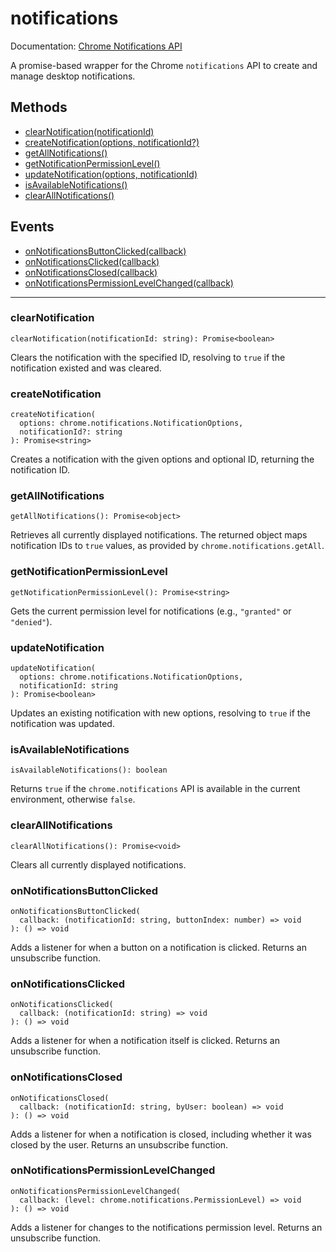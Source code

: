 # notifications

Documentation: [Chrome Notifications API](https://developer.chrome.com/docs/extensions/reference/notifications)

A promise-based wrapper for the Chrome `notifications` API to create and manage desktop notifications.

## Methods

- [clearNotification(notificationId)](#clearNotification)
- [createNotification(options, notificationId?)](#createNotification)
- [getAllNotifications()](#getAllNotifications)
- [getNotificationPermissionLevel()](#getNotificationPermissionLevel)
- [updateNotification(options, notificationId)](#updateNotification)
- [isAvailableNotifications()](#isAvailableNotifications)
- [clearAllNotifications()](#clearAllNotifications)

## Events

- [onNotificationsButtonClicked(callback)](#onNotificationsButtonClicked)
- [onNotificationsClicked(callback)](#onNotificationsClicked)
- [onNotificationsClosed(callback)](#onNotificationsClosed)
- [onNotificationsPermissionLevelChanged(callback)](#onNotificationsPermissionLevelChanged)

---

<a name="clearNotification"></a>

### clearNotification

```
clearNotification(notificationId: string): Promise<boolean>
```

Clears the notification with the specified ID, resolving to `true` if the notification existed and was cleared.

<a name="createNotification"></a>

### createNotification

```
createNotification(
  options: chrome.notifications.NotificationOptions,
  notificationId?: string
): Promise<string>
```

Creates a notification with the given options and optional ID, returning the notification ID.

<a name="getAllNotifications"></a>

### getAllNotifications

```
getAllNotifications(): Promise<object>
```

Retrieves all currently displayed notifications. The returned object maps notification IDs to `true` values, as provided by `chrome.notifications.getAll`.

<a name="getNotificationPermissionLevel"></a>

### getNotificationPermissionLevel

```
getNotificationPermissionLevel(): Promise<string>
```

Gets the current permission level for notifications (e.g., `"granted"` or `"denied"`).

<a name="updateNotification"></a>

### updateNotification

```
updateNotification(
  options: chrome.notifications.NotificationOptions,
  notificationId: string
): Promise<boolean>
```

Updates an existing notification with new options, resolving to `true` if the notification was updated.

<a name="isAvailableNotifications"></a>

### isAvailableNotifications

```
isAvailableNotifications(): boolean
```

Returns `true` if the `chrome.notifications` API is available in the current environment, otherwise `false`.

<a name="clearAllNotifications"></a>

### clearAllNotifications

```
clearAllNotifications(): Promise<void>
```

Clears all currently displayed notifications.

<a name="onNotificationsButtonClicked"></a>

### onNotificationsButtonClicked

```
onNotificationsButtonClicked(
  callback: (notificationId: string, buttonIndex: number) => void
): () => void
```

Adds a listener for when a button on a notification is clicked. Returns an unsubscribe function.

<a name="onNotificationsClicked"></a>

### onNotificationsClicked

```
onNotificationsClicked(
  callback: (notificationId: string) => void
): () => void
```

Adds a listener for when a notification itself is clicked. Returns an unsubscribe function.

<a name="onNotificationsClosed"></a>

### onNotificationsClosed

```
onNotificationsClosed(
  callback: (notificationId: string, byUser: boolean) => void
): () => void
```

Adds a listener for when a notification is closed, including whether it was closed by the user. Returns an unsubscribe function.

<a name="onNotificationsPermissionLevelChanged"></a>

### onNotificationsPermissionLevelChanged

```
onNotificationsPermissionLevelChanged(
  callback: (level: chrome.notifications.PermissionLevel) => void
): () => void
```

Adds a listener for changes to the notifications permission level. Returns an unsubscribe function.
